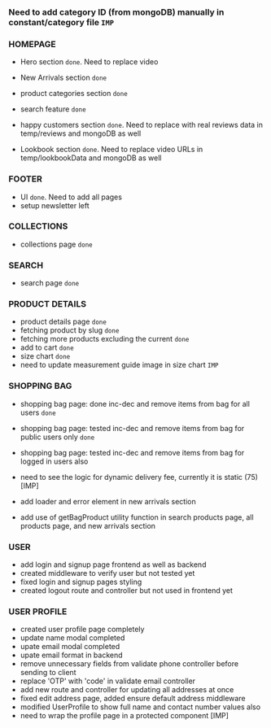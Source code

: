 ### Need to add category ID (from mongoDB) manually in constant/category file `IMP` ###

### HOMEPAGE ###
  - Hero section `done`. Need to replace video
  - New Arrivals section `done`
  - product categories section `done`
  - search feature `done`

  - happy customers section `done`. Need to replace with real reviews data in temp/reviews and mongoDB as well

  - Lookbook section `done`. Need to replace video URLs in temp/lookbookData and mongoDB as well

### FOOTER ###
  - UI `done`. Need to add all pages 
  - setup newsletter left
  
### COLLECTIONS ###
  - collections page `done`

### SEARCH ###
  - search page `done`

### PRODUCT DETAILS ###
  - product details page `done`
  - fetching product by slug `done`
  - fetching more products excluding the current `done`
  - add to cart `done`
  - size chart `done`
  - need to update measurement guide image in size chart `IMP` 

### SHOPPING BAG ###
  - shopping bag page: done inc-dec and remove items from bag for all users `done`
  - shopping bag page: tested inc-dec and remove items from bag for public users only `done`
  - shopping bag page: tested inc-dec and remove items from bag for logged in users also
  - need to see the logic for dynamic delivery fee, currently it is static (75) [IMP]


- add loader and error element in new arrivals section
- add use of getBagProduct utility function in search products page, all products page, and new arrivals section

### USER ###
- add login and signup page frontend as well as backend
- created middleware to verify user but not tested yet
- fixed login and signup pages styling
- created logout route and controller but not used in frontend yet

### USER PROFILE ###
- created user profile page completely
- update name modal completed
- upate email modal completed
- upate email format in backend
- remove unnecessary fields from validate phone controller before sending to client
- replace 'OTP' with 'code' in validate email controller
- add new route and controller for updating all addresses at once
- fixed edit address page, added ensure default address middleware
- modified UserProfile to show full name and contact number values also
- need to wrap the profile page in a protected component [IMP]